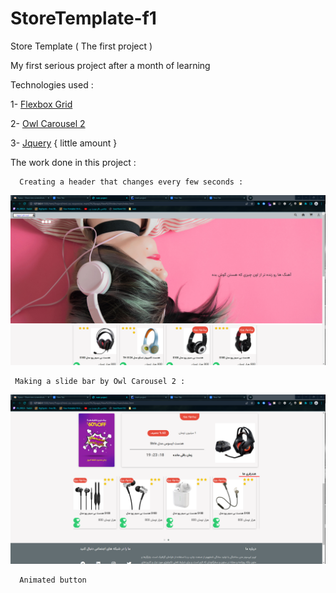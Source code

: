 # StoreTemplate-f1
Store Template ( The first project )

My first serious project after a month of learning

Technologies used : 

1- [Flexbox Grid ](http://flexboxgrid.com/)

2- [Owl Carousel 2](https://owlcarousel2.github.io/OwlCarousel2/)

3- [Jquery](https://jquery.com/) { little amount }



The work done in this project : 

      Creating a header that changes every few seconds : 
![](https://github.com/AliShakiba1/StoreTemplate-f1/raw/master/assets/redm.me/head.png)

     Making a slide bar by Owl Carousel 2 : 
![](https://github.com/AliShakiba1/StoreTemplate-f1/raw/master/assets/redm.me/main.png)
      
      Animated button
      
     

